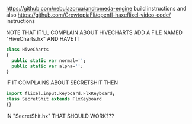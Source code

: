 https://github.com/nebulazorua/andromeda-engine build instructions and also https://github.com/GrowtopiaFli/openfl-haxeflixel-video-code/ instructions

NOTE THAT IT'LL COMPLAIN ABOUT HIVECHARTS
ADD A FILE NAMED "HiveCharts.hx" AND HAVE IT 

```haxe
class HiveCharts 
{
  public static var normal='';
  public static var alpha='';
}
```

IF IT COMPLAINS ABOUT SECRETSHIT THEN

```haxe
import flixel.input.keyboard.FlxKeyboard;
class SecretShit extends FlxKeyboard
{}
```

IN "SecretShit.hx"
THAT SHOULD WORK???
